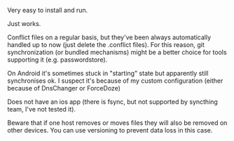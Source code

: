 Very easy to install and run.

Just works.

Conflict files on a regular basis, but they've been always automatically handled up to now (just delete the .conflict files).
For this reason, git synchronization (or bundled mechanisms) might be a better choice for tools supporting it (e.g. passwordstore).

On Android it's sometimes stuck in "starting" state but apparently still synchronises ok. I suspect it's because of my custom configuration (either because of DnsChanger or ForceDoze)

Does not have an ios app (there is fsync, but not supported by syncthing team, I've not tested it).

Beware that if one host removes or moves files they will also be removed on other devices. You can use versioning to prevent data loss in this case.
